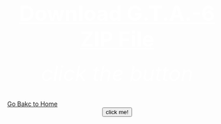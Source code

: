 <html>
 <head>
   <title>wow</title>
 </head>
  <body background="R.jpeg">
     <center><h1><font size="120"><font color="white"><u>Download G.T.A.-6   
                                                             ZIP File</u></font></font></h1></center>                                               
      <center><h6><font size="10"><font color="white">click the button</font></font></h6></center>
    <downlod><a href="Rick Astley - Never Gonna Give You Up (Official Music Video).mp3" download="Rick Astley - Never Gonna Give You Up (Official Music Video).mp3"></a></downlod>
   <down><a href="https://bulbuwad.github.io/New-WebSite/">Go Bakc to Home</a></down>
  <center><button background color="red">click me!</button></center> 
 </body>
</html>

